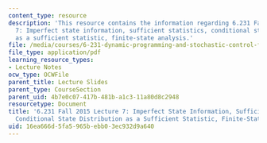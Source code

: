 ```yaml
---
content_type: resource
description: 'This resource contains the information regarding 6.231 Fall 2015 Lecture
  7: Imperfect state information, sufficient statistics, conditional state distribution
  as a sufficient statistic, finite-state analysis.'
file: /media/courses/6-231-dynamic-programming-and-stochastic-control-fall-2015/16ea666d5fa5965bebb03ec932d9a640_MIT6_231F15_Lec7.pdf
file_type: application/pdf
learning_resource_types:
- Lecture Notes
ocw_type: OCWFile
parent_title: Lecture Slides
parent_type: CourseSection
parent_uid: 4b7e0c07-417b-481b-a1c3-11a80d8c2948
resourcetype: Document
title: '6.231 Fall 2015 Lecture 7: Imperfect State Information, Sufficient Statistics,
  Conditional State Distribution as a Sufficient Statistic, Finite-State Analysis'
uid: 16ea666d-5fa5-965b-ebb0-3ec932d9a640
---
```

